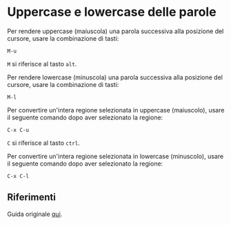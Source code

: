 # Uppercase e lowercase delle parole
Per rendere uppercase (maiuscola) una parola successiva alla posizione del cursore, usare la combinazione di tasti:
```
M-u
```
`M` si riferisce al tasto `alt`.

Per rendere lowercase (minuscola) una parola successiva alla posizione del cursore, usare la combinazione di tasti:
```
M-l
```

Per convertire un'intera regione selezionata in uppercase (maiuscolo), usare il seguente comando dopo aver selezionato la regione:
```
C-x C-u
```
`C` si riferisce al tasto `ctrl`.
 
Per convertire un'intera regione selezionata in lowercase (minuscolo), usare il seguente comando dopo aver selezionato la regione:
```
C-x C-l
```

## Riferimenti
Guida originale [qui](https://www.gnu.org/software/emacs/manual/html_node/emacs/Case.html).